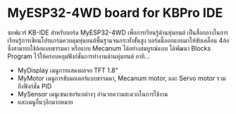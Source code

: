 # MyESP32-4WD board for KBPro IDE
ซอฟแวร์ KB-IDE สำหรับบอร์ด MyESP32-4WD เพื่อการเรียนรู้ด้านหุ่นยนต์ เป็นสื่อกลางในการเรียนรู้การเขียนโปรแกรมควบคุมหุ่นยนต์พื้นฐานจนกระทั่งขั้นสูง บอร์ดนี้ออกแบบมาให้ขับเคลื่อน 4ล้อ ซึ่งสามารถใช้ล้อแบบธรรมดา หรือแบบ Mecanum ได้อย่างสมบูรณ์แบบ   ได้พัฒนา Blocks Program ไว้ให้ครอบคลุมฟังก์ชั่นการทำงานด้านหุ่นยนต์  อาทิ...
- MyDisplay เมนูการแสดงผลจอ TFT 1.8" 
- MyMotor  เมนูการขับมอเตอร์แบบธรรมดา, Mecanum motor, และ Servo motor รวมถึงฟังก์ชั่น PID
- MySensor เมนูเซนเซอร์แบต่างๆ อำนวยความสะดวกในการใช้งาน
- และเมนูอื่นๆอีกมากหมาย
